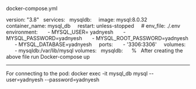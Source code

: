 docker-compose.yml

version: "3.8"
 
services:
  mysqldb:
    image: mysql:8.0.32
    container_name: mysql_db
    restart: unless-stopped
    # env_file: ./.env
    environment:
      - MYSQL_USER= yadnyesh
      - MYSQL_PASSWORD=yadnyesh
      - MYSQL_ROOT_PASSWORD=yadnyesh
      - MYSQL_DATABASE=yadnyesh
    ports:
      - '3306:3306'
    volumes:
      - mysqldb:/var/lib/mysql
volumes:
  mysqldb:      %
 
After creating the above file run
Docker-compose up
 
***********
For connecting to the pod:
docker exec -it mysql_db mysql --user=yadnyesh --password=yadnyesh
